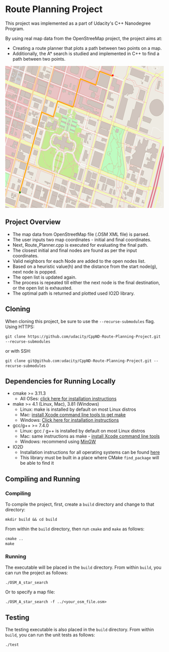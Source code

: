 # Route Planning Project

This project was implemented as a part of Udacity's C++ Nanodegree Program.

By using real map data from the OpenStreeMap project, the project aims at: 
* Creating a route planner that plots a path between two points on a map.
* Additionally, the A* search is studied and implemented in C++ to find a path between two points.

<img src="map.png" width="600" height="450" />

## Project Overview
* The map data from OpenStreetMap file (.OSM XML file) is parsed.
* The user inputs two map coordinates - initial and final coordinates.
* Next, Route_Planner.cpp is executed for evaluating the final path.
* The closest initial and final nodes are found as per the input coordinates.
* Valid neighbors for each Node are added to the open nodes list.
* Based on a heuristic value(h) and the distance from the start node(g), next node is popped.
* The open list is updated again.
* The process is repeated till either the next node is the final destination, or the open list is exhausted.
* The optimal path is returned and plotted used IO2D library.

## Cloning

When cloning this project, be sure to use the `--recurse-submodules` flag. Using HTTPS:
```
git clone https://github.com/udacity/CppND-Route-Planning-Project.git --recurse-submodules
```
or with SSH:
```
git clone git@github.com:udacity/CppND-Route-Planning-Project.git --recurse-submodules
```

## Dependencies for Running Locally
* cmake >= 3.11.3
  * All OSes: [click here for installation instructions](https://cmake.org/install/)
* make >= 4.1 (Linux, Mac), 3.81 (Windows)
  * Linux: make is installed by default on most Linux distros
  * Mac: [install Xcode command line tools to get make](https://developer.apple.com/xcode/features/)
  * Windows: [Click here for installation instructions](http://gnuwin32.sourceforge.net/packages/make.htm)
* gcc/g++ >= 7.4.0
  * Linux: gcc / g++ is installed by default on most Linux distros
  * Mac: same instructions as make - [install Xcode command line tools](https://developer.apple.com/xcode/features/)
  * Windows: recommend using [MinGW](http://www.mingw.org/)
* IO2D
  * Installation instructions for all operating systems can be found [here](https://github.com/cpp-io2d/P0267_RefImpl/blob/master/BUILDING.md)
  * This library must be built in a place where CMake `find_package` will be able to find it

## Compiling and Running

### Compiling
To compile the project, first, create a `build` directory and change to that directory:
```
mkdir build && cd build
```
From within the `build` directory, then run `cmake` and `make` as follows:
```
cmake ..
make
```
### Running
The executable will be placed in the `build` directory. From within `build`, you can run the project as follows:
```
./OSM_A_star_search
```
Or to specify a map file:
```
./OSM_A_star_search -f ../<your_osm_file.osm>
```

## Testing

The testing executable is also placed in the `build` directory. From within `build`, you can run the unit tests as follows:
```
./test
```

